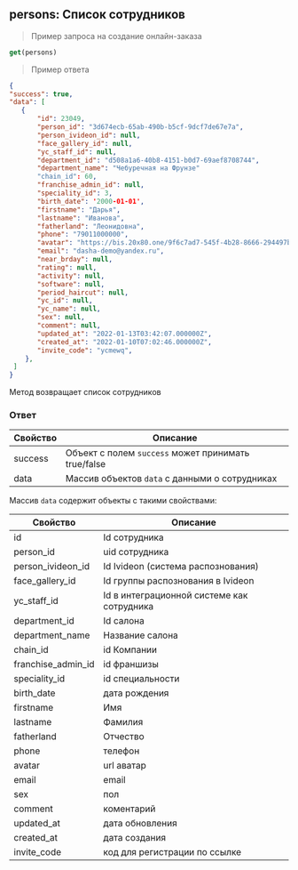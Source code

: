 ## persons: Список сотрудников

> Пример запроса на создание онлайн-заказа
```javascript
get(persons)
```

> Пример ответа
```json
{
"success": true,
"data": [
   {
       "id": 23049,
       "person_id": "3d674ecb-65ab-490b-b5cf-9dcf7de67e7a",
       "person_ivideon_id": null,
       "face_gallery_id": null,
       "yc_staff_id": null,
       "department_id": "d508a1a6-40b8-4151-b0d7-69aef8708744",
       "department_name": "Чебуречная на Фрунзе"
       "chain_id": 60,
       "franchise_admin_id": null,
       "speciality_id": 3,
       "birth_date": '2000-01-01',
       "firstname": "Дарья",
       "lastname": "Иванова",
       "fatherland": "Леонидовна",
       "phone": "79011000000",
       "avatar": "https://bis.20x80.one/9f6c7ad7-545f-4b28-8666-294497b94716",
       "email": "dasha-demo@yandex.ru",
       "near_brday": null,
       "rating": null,
       "activity": null,
       "software": null,
       "period_haircut": null,
       "yc_id": null,
       "yc_name": null,
       "sex": null,
       "comment": null,
       "updated_at": "2022-01-13T03:42:07.000000Z",
       "created_at": "2022-01-10T07:02:46.000000Z",
       "invite_code": "ycmewq",
    },
 ]
}
```


Метод возвращает список сотрудников

### Ответ

Свойство | Описание
-------- | --------
success | Объект с полем `success` может принимать true/false
data | Массив объектов `data` с данными о сотрудниках

Массив `data` содержит объекты с такими свойствами:

Свойство | Описание
-------- | --------
id| Id сотрудника
person_id|uid сотрудника
person_ivideon_id|Id Ivideon (система распознования)
face_gallery_id| Id группы распознования в Ivideon
yc_staff_id| Id в интеграционной системе как сотрудника
department_id| Id салона
department_name| Название салона
chain_id| id Компании
franchise_admin_id| id франшизы
speciality_id| id специальности
birth_date| дата рождения
firstname| Имя
lastname| Фамилия
fatherland| Отчество
phone| телефон
avatar| url аватар
email| email
sex| пол
comment| коментарий
updated_at| дата обновления
created_at| дата создания
invite_code| код для регистрации по ссылке
